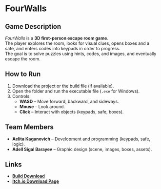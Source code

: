 # FourWalls

## Game Description
*FourWalls* is a **3D first-person escape room game**.  
The player explores the room, looks for visual clues, opens boxes and a safe, and enters codes into keypads in order to progress.  
The goal is to solve puzzles using hints, codes, and images, and eventually escape the room.

## How to Run
1. Download the project or the build file (if available).  
2. Open the folder and run the executable file (`.exe` for Windows).  
3. Controls:  
   - **WASD** – Move forward, backward, and sideways.  
   - **Mouse** – Look around.  
   - **Click** – Interact with objects (keypads, safe, boxes).  

## Team Members
- **Aelita Kaganovich** – Development and programming (keypads, safe, logic).  
- **Adell Sigal Barayev** – Graphic design (scene, images, boxes, assets).  

## Links
- [**Build Download**](https://github.com/aelitakag/FourWalls/releases/tag/FourWalls)
- [**Itch.io Download Page**](https://aelitakag.itch.io/four-walls)
